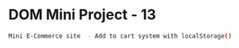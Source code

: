 # DOM Mini Project - 13

``` bash
Mini E-Commerce site  - Add to cart system with localStorage()
```